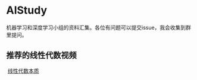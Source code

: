 # AIStudy
机器学习和深度学习小组的资料汇集。各位有问题可以提交issue，我会收集到群里提问。

## 推荐的线性代数视频
  [线性代数本质](http://m.bilibili.com/video/av6731067.html)
